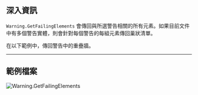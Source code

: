 ## 深入資訊
`Warning.GetFailingElements` 會傳回與所選警告相關的所有元素。如果目前文件中有多個警告實體，則會針對每個警告的每組元素傳回巢狀清單。

在以下範例中，傳回警告中的重疊牆。
___
## 範例檔案

![Warning.GetFailingElements](./Revit.Application.Warning.GetFailingElements_img.jpg)
